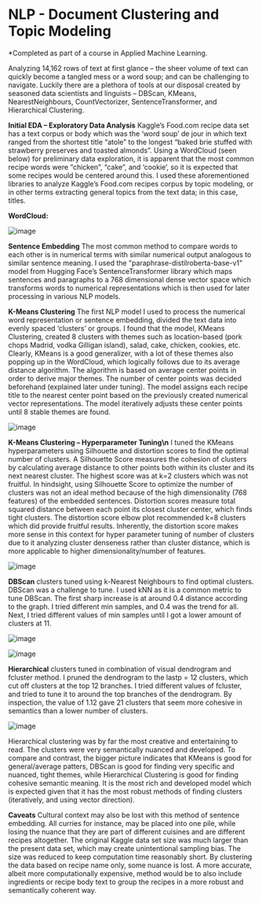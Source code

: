# NLP - Document Clustering and Topic Modeling
*Completed as part of a course in Applied Machine Learning.

Analyzing 14,162 rows of text at first glance – the sheer volume of text can quickly become a tangled mess or a word soup; and can be challenging to navigate. Luckily there are a plethora of tools at our disposal created by seasoned data scientists and linguists – DBScan, KMeans, NearestNeighbours, CountVectorizer, SentenceTransformer, and Hierarchical Clustering.

**Initial EDA – Exploratory Data Analysis**
Kaggle’s Food.com recipe data set has a text corpus or body which was the ‘word soup’ de jour in which text ranged from the shortest title “atole” to the longest “baked brie stuffed with strawberry preserves and toasted almonds”. Using a WordCloud (seen below) for preliminary data exploration, it is apparent that the most common recipe words were “chicken”, “cake”, and ‘cookie’, so it is expected that some recipes would be centered around this. I used these aforementioned libraries to analyze Kaggle’s Food.com recipes corpus by topic modeling, or in other terms extracting general topics from the text data; in this case, titles. 

**WordCloud:**

![image](https://github.com/user-attachments/assets/cbd7f553-8b9a-4c9a-b720-f74dd2fccd7c)

**Sentence Embedding**
The most common method to compare words to each other is in numerical terms with similar numerical output analogous to similar sentence meaning. I used the "paraphrase-distilroberta-base-v1" model from Hugging Face’s SentenceTransformer library which maps sentences and paragraphs to a 768 dimensional dense vector space which transforms words to numerical representations which is then used for later processing in various NLP models. 

**K-Means Clustering** 
The first NLP model I used to process the numerical word representation or sentence embedding, divided the text data into evenly spaced ‘clusters’ or groups. I found that the model, KMeans Clustering, created 8 clusters with themes such as location-based (pork chops Madrid, vodka Gilligan island), salad, cake, chicken, cookies, etc. Clearly, KMeans is a good generalizer, with a lot of these themes also popping up in the WordCloud, which logically follows due to its average distance algorithm. The algorithm is based on average center points in order to derive major themes. The number of center points was decided beforehand (explained later under tuning). The model assigns each recipe title to the nearest center point based on the previously created numerical vector representations. The model iteratively adjusts these center points until 8 stable themes are found. 

![image](https://github.com/user-attachments/assets/205ea46d-78c0-4916-a31a-2f2532b58144)

**K-Means Clustering – Hyperparameter Tuning\n**
I tuned the KMeans hyperparameters using Silhouette and distortion scores to find the optimal number of clusters. A Silhouette Score measures the cohesion of clusters by calculating average distance to other points both within its cluster and its next nearest cluster. The highest score was at k=2 clusters which was not fruitful. In hindsight, using Silhouette Score to optimize the number of clusters was not an ideal method because of the high dimensionality (768 features) of the embedded sentences. 
Distortion scores measure total squared distance between each point its closest cluster center, which finds tight clusters. The distortion score elbow plot recommended k=8 clusters which did provide fruitful results. Inherently, the distortion score makes more sense in this context for hyper parameter tuning of number of clusters due to it analyzing cluster denseness rather than cluster distance, which is more applicable to higher dimensionality/number of features. 

![image](https://github.com/user-attachments/assets/9dffa0f7-87f6-49de-91ec-c45536e07801)


**DBScan** clusters tuned using k-Nearest Neighbours to find optimal clusters. 
DBScan was a challenge to tune. I used kNN as it is a common metric to tune DBScan. The first sharp increase is at around 0.4 distance according to the graph. I tried different min samples, and 0.4 was the trend for all. Next, I tried different values of min samples until I got a lower amount of clusters at 11.  

![image](https://github.com/user-attachments/assets/62141670-073e-4db3-badf-91a78b1f6fea)

![image](https://github.com/user-attachments/assets/ea9aa72a-f6e2-49dc-80c6-23c24ca18a90)

**Hierarchical** clusters tuned in combination of visual dendrogram and fcluster method. 
I pruned the dendrogram to the lastp = 12 clusters, which cut off clusters at the top 12 branches. I tried different values of fcluster, and tried to tune it to around the top branches of the dendrogram. By inspection, the value of 1.12 gave 21 clusters that seem more cohesive in semantics than a lower number of clusters. 

![image](https://github.com/user-attachments/assets/a94c207e-16a7-48fe-891b-d44b59cb4c52)

Hierarchical clustering was by far the most creative and entertaining to read. The clusters were very semantically nuanced and developed. To compare and contrast, the bigger picture indicates that KMeans is good for general/average patters, DBScan is good for finding very specific and nuanced, tight themes, while Hierarchical Clustering is good for finding cohesive semantic meaning. It is the most rich and developed model which is expected given that it has the most robust methods of finding clusters (iteratively, and using vector direction).

**Caveats**
Cultural context may also be lost with this method of sentence embedding. All curries for instance, may be placed into one pile, while losing the nuance that they are part of different cuisines and are different recipes altogether.
The original Kaggle data set size was much larger than the present data set, which may create unintentional sampling bias. The size was reduced to keep computation time reasonably short. 
By clustering the data based on recipe name only, some nuance is lost. A more accurate, albeit more computationally expensive, method would be to also include ingredients or recipe body text to group the recipes in a more robust and semantically coherent way. 



